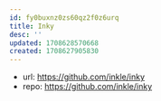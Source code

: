 ```yaml
---
id: fy0buxnz0zs60qz2f0z6urq
title: Inky
desc: ''
updated: 1708628570668
created: 1708627905830
---
```


- url: https://github.com/inkle/inky
- repo: https://github.com/inkle/inky
